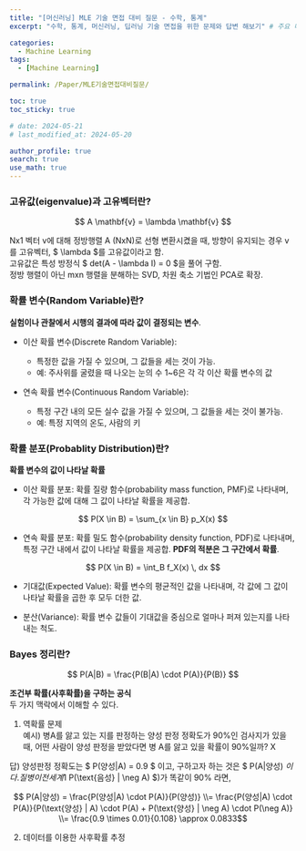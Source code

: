 ```yaml
---
title: "[머신러닝] MLE 기술 면접 대비 질문 - 수학, 통계"
excerpt: "수학, 통계, 머신러닝, 딥러닝 기술 면접을 위한 문제와 답변 해보기" # 주요 내용

categories:
  - Machine Learning
tags:
  - [Machine Learning]

permalink: /Paper/MLE기술면접대비질문/

toc: true
toc_sticky: true

# date: 2024-05-21
# last_modified_at: 2024-05-20

author_profile: true
search: true
use_math: true
---
```


### 고유값(eigenvalue)과 고유벡터란?
<div align="center">
$$ A \mathbf{v} = \lambda \mathbf{v} $$
</div>

Nx1 벡터 v에 대해 정방행렬 A (NxN)로 선형 변환시켰을 때, 방향이 유지되는 경우 v를 고유벡터, $ \lambda $를 고유값이라고 함.   
고유값은 특성 방정식 $ det(A - \lambda I) = 0 $을 풀어 구함.   
정방 행렬이 아닌 mxn 행렬을 분해하는 SVD, 차원 축소 기법인 PCA로 확장.

### 확률 변수(Random Variable)란?

**실험이나 관찰에서 시행의 결과에 따라 값이 결정되는 변수**.

- 이산 확률 변수(Discrete Random Variable):   
  - 특정한 값을 가질 수 있으며, 그 값들을 세는 것이 가능.   
  - 예: 주사위를 굴렸을 때 나오는 눈의 수 1~6은 각 각 이산 확률 변수의 값

- 연속 확률 변수(Continuous Random Variable):
  - 특정 구간 내의 모든 실수 값을 가질 수 있으며, 그 값들을 세는 것이 불가능.   
  - 예: 특정 지역의 온도, 사람의 키

### 확률 분포(Probablity Distribution)란?

**확률 변수의 값이 나타날 확률**

- 이산 확률 분포: 확률 질량 함수(probability mass function, PMF)로 나타내며, 각 가능한 값에 대해 그 값이 나타날 확률을 제공합.

<div align="center">
$$ P(X \in B) = \sum_{x \in B} p_X(x) $$
</div>

- 연속 확률 분포: 확률 밀도 함수(probability density function, PDF)로 나타내며, 특정 구간 내에서 값이 나타날 확률을 제공합. **PDF의 적분은 그 구간에서 확률**.

<div align="center">
$$ P(X \in B) = \int_B f_X(x) \, dx $$
</div>

- 기대값(Expected Value): 확률 변수의 평균적인 값을 나타내며, 각 값에 그 값이 나타날 확률을 곱한 후 모두 더한 값.

- 분산(Variance): 확률 변수 값들이 기대값을 중심으로 얼마나 퍼져 있는지를 나타내는 척도.

### Bayes 정리란?
<div align="center">
$$ P(A|B) = \frac{P(B|A) \cdot P(A)}{P(B)} $$
</div>

**조건부 확률(사후확률)을 구하는 공식**   
두 가지 맥락에서 이해할 수 있다.

1. 역확률 문제   
  예시) 병A를 앓고 있는 지를 판정하는 양성 판정 정확도가 90%인 검사지가 있을 때, 어떤 사람이 양성 판정을 받았다면 병 A를 앓고 있을 확률이 90%일까? X
  
  답) 양성판정 정확도는 $ P(양성|A) = 0.9 $ 이고, 구하고자 하는 것은 $ P(A|양성) $이다.
  질병이 전세계 1% 확률로 발현되고 검사의 음성 판정 정확도($ P(\text{음성} | \neg A) $)가 똑같이 90% 라면,
  
  <div align="center">
  $$ P(A|양성) = \frac{P(양성|A) \cdot P(A)}{P(양성)} \\= \frac{P(양성|A) \cdot P(A)}{P(\text{양성} | A) \cdot P(A) + P(\text{양성} | \neg A) \cdot P(\neg A)} \\= \frac{0.9 \times 0.01}{0.108} \approx 0.0833$$
  </div>
   
2. 데이터를 이용한 사후확률 추정
  

<!-- <div align="center">
$$ PE(pos, 2i+1) = \cos\left(\frac{pos}{10000^{\frac{2i}{d_{model}}}}\right) $$
</div> -->
